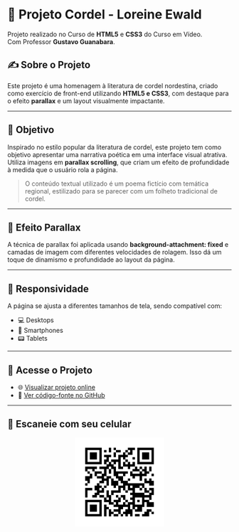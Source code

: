 # 📜 Projeto Cordel - Loreine Ewald

Projeto realizado no Curso de <strong>HTML5</strong> e <strong>CSS3</strong> do Curso em Vídeo.<br>
Com Professor <strong>Gustavo Guanabara</strong>.

## ✍️ Sobre o Projeto

Este projeto é uma homenagem à literatura de cordel nordestina, criado como exercício de front-end utilizando **HTML5 e CSS3**, com destaque para o efeito **parallax** e um layout visualmente impactante.

---

## 🧠 Objetivo

Inspirado no estilo popular da literatura de cordel, este projeto tem como objetivo apresentar uma narrativa poética em uma interface visual atrativa. Utiliza imagens em **parallax scrolling**, que criam um efeito de profundidade à medida que o usuário rola a página.

> O conteúdo textual utilizado é um poema fictício com temática regional, estilizado para se parecer com um folheto tradicional de cordel.

---

## 🌄 Efeito Parallax

A técnica de parallax foi aplicada usando **background-attachment: fixed** e camadas de imagem com diferentes velocidades de rolagem. Isso dá um toque de dinamismo e profundidade ao layout da página.

---

## 📱 Responsividade

A página se ajusta a diferentes tamanhos de tela, sendo compatível com:

- 💻 Desktops
- 📱 Smartphones
- 📟 Tablets

---

## 🔗 Acesse o Projeto

- 🌐 [Visualizar projeto online](https://loreineewald.github.io/projeto-cordel/)
- 📁 [Ver código-fonte no GitHub](https://github.com/loreineewald/projeto-cordel)

---

## 📱 Escaneie com seu celular

<p align="center">
  <img src="./qrcode-projeto-cordel.png" alt="QR Code Projeto Cordel" width="200">
</p>
